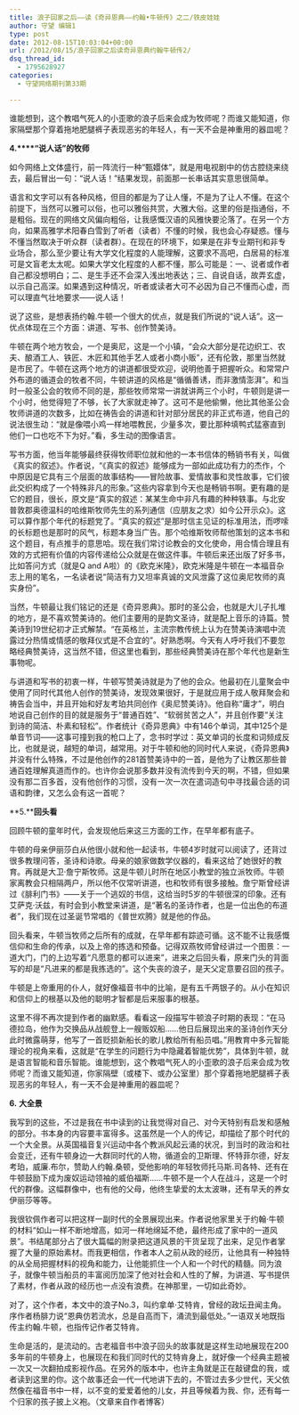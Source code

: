 ```yaml
---
title: 浪子回家之后——读《奇异恩典——约翰•牛顿传》之二/铁皮娃娃
author: 守望 编辑1
type: post
date: 2012-08-15T10:03:04+00:00
url: /2012/08/15/浪子回家之后读奇异恩典约翰牛顿传2/
dsq_thread_id:
  - 1795628927
categories:
  - 守望网络期刊第33期

---
```

谁能想到，这个教唱气死人的小歪歌的浪子后来会成为牧师呢？而谁又能知道，你家隔壁那个穿着拖地肥腿裤子表现恶劣的年轻人，有一天不会是神重用的器皿呢？<!--more-->

**4.****“说人话”的牧师**

如今网络上文体盛行，前一阵流行一种“甄嬛体”，就是用电视剧中的仿古腔绕来绕去，最后冒出一句：“说人话！”结果发现，前面那一长串话其实意思很简单。

语言和文字可以有各种风格，但目的都是为了让人懂，不是为了让人不懂。在这个前提下，当然可以雅可以俗，也可以雅俗共赏，大雅大俗。这里的俗是指通俗，不是粗俗。现在的网络文风偏向粗俗，让我感慨汉语的风雅快要沦落了。在另一个方向，如果高雅学术阳春白雪到了听者（读者）不懂的时候，我也会心存疑惑。懂与不懂当然取决于听众群（读者群）。在现在的环境下，如果是在非专业期刊和非专业场合，那么至少要让有大学文化程度的人能理解，这要求不高吧，白居易的标准可是文盲老太太呢。如果大学文化程度的人都不懂，那么可能是：一、说者或作者自己都没想明白；二、是生手还不会深入浅出地表达；三、自说自话，故弄玄虚，以示自己高深。如果遇到这种情况，听者或读者大可不必因为自己不懂而心虚，而可以理直气壮地要求——说人话！

说了这些，是想表扬约翰.牛顿一个很大的优点，就是我们所说的“说人话”。这一优点体现在三个方面：讲道、写书、创作赞美诗。

牛顿在两个地方牧会，一个是奥尼，这是一个小镇，“会众大部分是花边织工、农夫、酿酒工人、铁匠、木匠和其他手艺人或者小商小贩”，还有伦敦，那里当然就是市民了。牛顿在这两个地方的讲道都很受欢迎，说明他善于把握听众。和常常户外布道的循道会的牧者不同，牛顿讲道的风格是“循循善诱，而非激情澎湃”。和当时一般圣公会的牧师不同的是，那些牧师常常一讲就讲两三个小时，牛顿则是讲一个小时，他觉得短了不够，长了大家就走神了。这可不是他偷懒，他比其他圣公会牧师讲道的次数多，比如在祷告会的讲道和针对部分居民的非正式布道，他自己的说法很生动：“就是像喂小鸡一样地喂教民，少量多次，要比那种填鸭式猛塞直到他们一口也吃不下为好。”看，多生动的图像语言。

写书方面，他当年能够最终获得牧师职位就和他的一本书信体的畅销书有关，叫做《真实的叙述》。作者说，“《真实的叙述》能够成为一部如此成功有力的杰作，个中原因是它具有三个层面的故事结构——冒险故事、爱情故事和灵性故事，它们彼此交织构成了一个特殊非凡的形象。”这些内容拿到今天也是畅销书啊。更有趣的是它的题目，很长，原文是“真实的叙述：某某生命中非凡有趣的种种轶事。与北安普敦郡奥德温科的哈维斯牧师先生的系列通信（应朋友之求）如今公开示众》。这可以算作那个年代的标题党了。“真实的叙述”是那时信主见证的标准用法，而啰嗦的长标题也是那时的风气，标题本身当广告。那个哈维斯牧师帮他策划的这本书和这个题目，有点推手的意思哈。现在我们常讨论教会的文化使命，用合情合理且有效的方式把有价值的内容传递给公众就是在做这件事。牛顿后来还出版了好多书，比如答问方式（就是Q and A啦）的《欧克米隆》，欧克米隆是牛顿在一本福音杂志上用的笔名，一名读者说“简洁有力又坦率真诚的文风泄露了这位奥尼牧师的真实身份”。

当然，牛顿最让我们铭记的还是《奇异恩典》。那时的圣公会，也就是大儿子扎堆的地方，是不喜欢赞美诗的。他们主要用的是韵文圣诗，就是配上音乐的诗篇。赞美诗到19世纪初才正式解禁。“在英格兰，主流宗教传统上认为在赞美诗演唱中流露过分热情或情感的敬拜仪式是不合宜的”。好熟悉啊。今天有人呼吁我们不要忽略经典赞美诗，这当然不错，但这里也看到，那些经典赞美诗在那个年代也是新生事物呢。

与讲道和写书的初衷一样，牛顿写赞美诗就是为了他的会众。他最初在儿童聚会中使用了同时代其他人创作的赞美诗，发现效果很好，于是就应用于成人敬拜聚会和祷告会当中，并且开始和好友考珀共同创作《奥尼赞美诗》。他自称“庸才”，明白地说自己创作的目的就是服务于“普通百姓”、“软弱贫苦之人”，并且创作要“关注到诗的简洁、朴素和轻松”。作者统计《奇异恩典》中有146个单词，其中125个是单音节词——这事可撞到我的枪口上了，念书时学过：英文单词的长度和词频成反比，也就是说，越短的单词，越常用。对于牛顿和他的同时代人来说，《奇异恩典》并没有什么特殊，不过是他创作的281首赞美诗中的一首，是他为了让教区那些普通百姓理解真道而作的。也许你会说那多数并没有流传到今天的啊，不错，但如果没有那二百多首，没有他创作的习惯，没有一次一次在遣词造句中寻找最合适的词语和韵律，又怎么会有这一首呢？

**5.****回头看**

回顾牛顿的童年时代，会发现他后来这三方面的工作，在早年都有底子。

牛顿的母亲伊丽莎白从他很小就和他一起读书，牛顿4岁时就可以阅读了，还背过很多教理问答，圣诗和诗歌。母亲的娘家做数学仪器的，看来这给了她很好的教育。再就是大卫·詹宁斯牧师。这是牛顿儿时所在地区小教堂的独立派牧师。牛顿家离教会只相隔两户，所以他不仅常听讲道，也和牧师有很多接触。詹宁斯曾经讲过《腓利门书》——关于一个逃奴的书信，这给当时5岁的牛顿很深的印象。还有艾萨克·沃兹，有时会到小教堂来讲道，是“著名的圣诗作者，也是一位出色的布道者”，我们现在过圣诞节常唱的《普世欢腾》就是他的作品。

回头看来，牛顿当牧师之后所有的成就，在早年都有踪迹可循。这不能不让我感慨信仰和生命的传承，以及上帝的拣选和预备。记得双燕牧师曾经讲过一个图景：一道大门，门的上边写着“凡愿意的都可以进来”，进来之后回头看，原来门头的背面写的却是“凡进来的都是我拣选的”。这个失丧的浪子，是天父定意要召回的孩子。

牛顿是上帝重用的仆人，就好像福音书中的比喻，是有五千两银子的。从小在知识和信仰上的根基以及他的聪明才智都是后来服事的根基。

这里不得不再次提到作者的幽默感。看看这一段描写牛顿浪子时期的表现：“在马德拉岛，他作为交换品从战舰登上一艘贩奴船……他日后展现出来的圣诗创作天分此时微露萌芽，他写了一首贬损新船长的歌儿教给所有船员唱。”用教育中多元智能理论的视角来看，这就是“在学生的问题行为中隐藏着智能优势”，具体到牛顿，就是语言智能和音乐智能。谁能想到，这个教唱气死人的小歪歌的浪子后来会成为牧师呢？而谁又能知道，你家隔壁（或楼下、或办公室里）那个穿着拖地肥腿裤子表现恶劣的年轻人，有一天不会是神重用的器皿呢？

**6.** **大全景**

我写到的这些，不过是我在书中读到的让我觉得对自己、对今天特别有启发和感触的部分。书本身的内容要丰富得多。这虽然是一个人的传记，却描绘了那个时代的一个大全景。从英国福音复兴运动中各个教派风起云涌的状况，到当时的政治和社会变迁，还有牛顿身边一大群同时代的人物，循道会的卫斯理、怀特菲尔德，好友考珀，威廉.布尔，赞助人约翰.桑顿，受他影响的年轻牧师托马斯.司各特、还有在牛顿鼓励下成为废奴运动领袖的威伯福斯……牛顿不是一个人在战斗，这是一个时代的群像。这幅群像中，也有他的父母，他终生挚爱的太太波琳，还有早夭的养女伊丽莎等等。

我很钦佩作者可以把这样一副时代的全景展现出来。作者说他家里关于约翰·牛顿的材料“如山一样不断地增高，如河一样地绵延不绝，最终形成了家中的一道风景”。书结尾部分占了很大篇幅的附录把这道风景的干货呈现了出来，足见作者掌握了大量的原始素材。而我更相信，作者本人之前从政的经历，让他具有一种独特的从全局把握材料的视角和能力，让他能抓住一个人和一个时代的精髓。同为浪子，就像牛顿当船员的丰富阅历加深了他对社会和人性的了解，为讲道、写书提供了素材，作者从政的经历也一点没有浪费。在神那里，一切如此奇妙。

对了，这个作者，本文中的浪子No.3，叫约拿单·艾特肯，曾经的政坛丑闻主角。序作者杨腓力说“恩典仿若流水，总是自高而下，涌流到最低处。”一语双关地既指传主约翰.牛顿，也指传记作者艾特肯。

生命是活的，是流动的。古老福音书中浪子回头的故事就是这样生动地展现在200多年前的牛顿身上，也展现在和我们同时代的艾特肯身上，就好像一个经典主题被一次又一次翻拍成影视作品。在另外的版本中，也许主角就是正在敲键盘的我，或者读到这里的你。这个故事还会一代一代地讲下去的，不管过去多少世代，天父依然像在福音书中一样，以不变的爱爱着他的儿女，并且等候着为我、你，还有每一个归家的孩子披上义袍。（文章来自作者博客）

&nbsp;

&nbsp;

&nbsp;